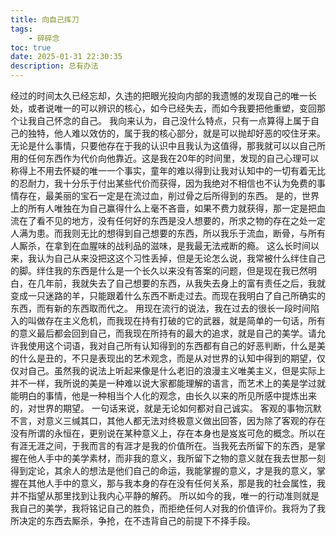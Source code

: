 ```yaml
---
title: 向自己挥刀
tags: 
	- 碎碎念
toc: true
date: 2025-01-31 22:30:35 
description: 总有办法
---
```

经过的时间太久已经忘却，久违的把眼光投向内部的我遗憾的发现自己的唯一长处，或者说唯一的可以辨识的核心，如今已经失去，而如今我要把他重塑，变回那个让我自己怀念的自己。
我向来认为，自己没什么特点，只有一点算得上属于自己的独特，他人难以效仿的，属于我的核心部分，就是可以抛却好恶的咬住牙来。无论是什么事情，只要他存在于我的认识中且我认为这值得，那我就可以以自己所用的任何东西作为代价向他靠近。这是我在20年的时间里，发现的自己心理可以称得上不用去怀疑的唯一一个事实，童年的难以得到让我对认知中的一切有着无比的忍耐力，我十分乐于付出某些代价而获得，因为我绝对不相信也不认为免费的事情存在，最美丽的宝石一定是在流过血，削过骨之后所得到的东西。
是的，世界上的所有人唯独在为自己赢得什么上毫不吝啬，如果不费力就获得，那一定是把血流在了看不见的地方，没有任何好的东西是没人想要的，所求之物的存在之处一定人满为患。而我则无比的想得到自己想要的东西，所以我乐于流血，断骨，与所有人厮杀，在拿到在血腥味的战利品的滋味，是我最无法戒断的瘾。
这么长时间以来，我认为自己从来没把这这个习性丢掉，但是无论怎么说，我常被什么绊住自己的脚。绊住我的东西是什么是一个长久以来没有答案的问题，但是现在我已然明白，在几年前，我就失去了自己想要的东西，从我失去身上的富有责任之后，我就变成一只迷路的羊，只能跟着什么东西不断走过去。而现在我明白了自己所确实的东西，而有新的东西取而代之。
用现在流行的说法，我在过去的很长一段时间陷入的叫做存在主义危机，而我现在持有打破的它的武器，就是简单的一句话，所有的意义最后都会回到自己，而我现在所持有的最大的追求，就是自己的美学。请允许我使用这个词语，我对自己所有认知得到的东西都有自己的好恶判断，什么是美的什么是丑的，不只是表现出的艺术观念，而是从对世界的认知中得到的期望，仅仅对自己。虽然我的说法上听起来像是什么老旧的浪漫主义唯美主义，但是实际上并不一样，我所说的美是一种难以说大家都能理解的语言，而艺术上的美是学过就能明白的事情，他是一种相当个人化的观念，由长久以来的所见所感中提炼出来的，对世界的期望。
一句话来说，就是无论如何都对自己诚实。
客观的事物沉默不言，对意义三缄其口，其他人都无法对终极意义做出回答，因为除了客观的存在没有所谓的永恒在，更别说在某种意义上，存在本身也是岌岌可危的概念。所以在有涯无涯之间，于我而言的有涯才是我的价值所在。当我死去所留下的东西，是掌握在他人手中的美学素材，而非我的意义，我所留下之物的意义就在我去世那一刻得到定论，其余人的想法是他们自己的命运，我能掌握的意义，才是我的意义，掌握在其他人手中的意义，那与我本身的存在没有任何关系，那是我的社会属性，我并不指望从那里找到让我内心平静的解药。
所以如今的我，唯一的行动准则就是我自己的美学，我将铭记自己的胜负，而拒绝任何人对我的价值评价。我将为了我所决定的东西去厮杀，争抢，在不违背自己的前提下不择手段。